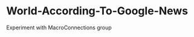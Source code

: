 World-According-To-Google-News
==============================

Experiment with MacroConnections group